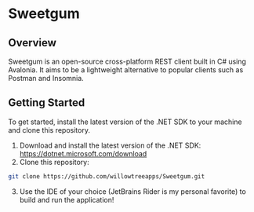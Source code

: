 # Sweetgum

## Overview

Sweetgum is an open-source cross-platform REST client built in C# using Avalonia. It aims to be a lightweight alternative to popular clients such as Postman and Insomnia.

## Getting Started

To get started, install the latest version of the .NET SDK to your machine and clone this repository.

1. Download and install the latest version of the .NET SDK: https://dotnet.microsoft.com/download
2. Clone this repository:
```bash
git clone https://github.com/willowtreeapps/Sweetgum.git
```
3. Use the IDE of your choice (JetBrains Rider is my personal favorite) to build and run the application!
